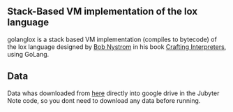 ## Stack-Based VM implementation of the lox language

golanglox is a stack based VM implementation (compiles to bytecode) of the lox language designed by [Bob Nystrom](https://github.com/munificent) in his book [Crafting Interpreters](http://www.craftinginterpreters.com/), using GoLang.

## Data

Data whas downloaded from [here](https://github.com/ari-dasci/OD-WeaponDetection/tree/master/Knife_detection) directly into google drive in the Jubyter Note code, so you dont need to download any data before running.
